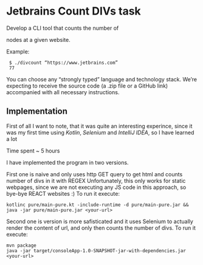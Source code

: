 # Jetbrains Count DIVs task

Develop a CLI tool that counts the number of <div/> nodes at a given website.

Example:
  ```
   $ ./divcount “https://www.jetbrains.com”
   77
  ```
You can choose any “strongly typed” language and technology stack.
We’re expecting to receive the source code (a .zip file or a GitHub link) accompanied with all necessary instructions.

## Implementation

First of all I want to note, that it was quite an interesting experince, since it was my first time using _Kotlin_, _Selenium_ and _IntelliJ IDEA_, so I have learned a lot

Time spent ~ 5 hours

I have implemented the program in two versions.

First one is naive and only uses http GET query to get html and counts number of divs in it with REGEX
Unfortunately, this only works for static webpages, since we are not executing any JS code in this approach, so bye-bye REACT websites :)
To run it execute:
```shell
kotlinc pure/main-pure.kt -include-runtime -d pure/main-pure.jar && java -jar pure/main-pure.jar <your-url>
```

Second one is version is more safisticated and it uses Selenium to actually render the content of url, 
and only then counts the number of divs.
To run it execute:

```shell
mvn package
java -jar target/consoleApp-1.0-SNAPSHOT-jar-with-dependencies.jar <your-url>
```